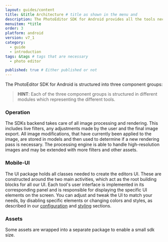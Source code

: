 ```yaml
---
layout: guides/content
title: &title Architecture # title as shown in the menu and 
description: The PhotoEditor SDK for Android provides all the tools necessary to enhance your App with state-of-the-art photo editing features, effects, and assets.
menuitem: *title
order: 3
platform: android
version: v7_1
category: 
  - guide
  - introduction
tags: &tags # tags that are necessary
  - photo editor 

published: true # Either published or not 
---
```


The PhotoEditor SDK for Android is structured into three component groups:

> __HINT__: Each of the three component groups is structured in different modules which representing the different tools.

### Operation
The SDKs backend takes care of all image processing and rendering.
This includes live filters, any adjustments made by the user and the final image export. All image modifications, that have currently been applied to the image, are stored in models and then used to determine if a new rendering pass is necessary. The processing engine is able to handle high-resolution images and may be extended with more filters and other assets.

### Mobile-UI
The UI package holds all classes needed to create the editors UI. These are constructed around the two main activities, which act as the root building blocks for all our UI. Each tool's user interface is implemented in its corresponding panel and is responsible for displaying the specific UI elements on the screen. You can adjust and tweak the UI to match your needs, by disabling specific elements or changing colors and styles, as described in our [configuration]({{site.baseurl}}/guides/{{page.platform}}/{{page.version}}/introduction/configuration) and [styling]({{site.baseurl}}/guides/{{page.platform}}/{{page.version}}/customization/styling) sections.

### Assets
Some assets are wrapped into a separate package to enable a small sdk size.


